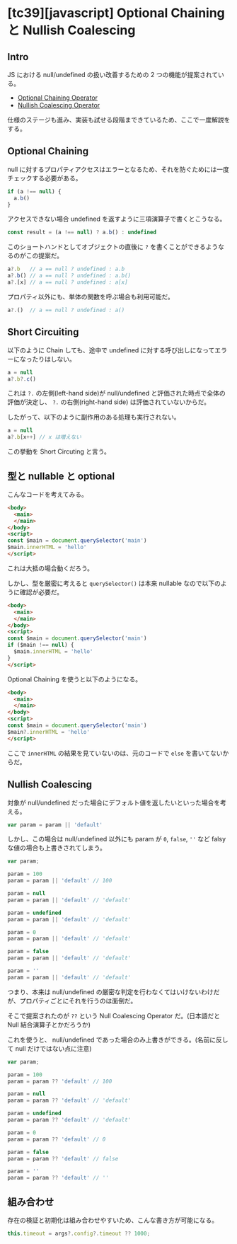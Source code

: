 # [tc39][javascript] Optional Chaining と Nullish Coalescing

## Intro

JS における null/undefined の扱い改善するための 2 つの機能が提案されている。

- [Optional Chaining Operator](https://github.com/TC39/proposal-optional-chaining)
- [Nullish Coalescing Operator](https://github.com/tc39/proposal-nullish-coalescing)

仕様のステージも進み、実装も試せる段階まできているため、ここで一度解説をする。


## Optional Chaining

null に対するプロパティアクセスはエラーとなるため、それを防ぐためには一度チェックする必要がある。


```js
if (a !== null) {
  a.b()
}
```

アクセスできない場合 undefined を返すように三項演算子で書くとこうなる。


```js
const result = (a !== null) ? a.b() : undefined
```

このショートハンドとしてオブジェクトの直後に `?` を書くことができるようなるのがこの提案だ。


```js
a?.b   // a == null ? undefined : a.b
a?.b() // a == null ? undefined : a.b()
a?.[x] // a == null ? undefined : a[x]
```

プロパティ以外にも、単体の関数を呼ぶ場合も利用可能だ。


```js
a?.()  // a == null ? undefined : a()
```


## Short Circuiting

以下のように Chain しても、途中で undefined に対する呼び出しになってエラーになったりはしない。

```js
a = null
a?.b?.c()
```

これは `?.` の左側(left-hand side)が null/undefined と評価された時点で全体の評価が決定し、 `?.` の右側(right-hand side) は評価されていないからだ。

したがって、以下のように副作用のある処理も実行されない。

```js
a = null
a?.b[x++] // x は増えない
```

この挙動を Short Circuting と言う。





## 型と nullable と optional

こんなコードを考えてみる。


```html
<body>
  <main>
  </main>
</body>
<script>
const $main = document.querySelector('main')
$main.innerHTML = 'hello'
</script>
```

これは大抵の場合動くだろう。

しかし、型を厳密に考えると `querySelector()` は本来 nullable なので以下のように確認が必要だ。


```html
<body>
  <main>
  </main>
</body>
<script>
const $main = document.querySelector('main')
if ($main !== null) {
  $main.innerHTML = 'hello'
}
</script>
```

Optional Chaining を使うと以下のようになる。


```html
<body>
  <main>
  </main>
</body>
<script>
const $main = document.querySelector('main')
$main?.innerHTML = 'hello'
</script>
```

ここで `innerHTML` の結果を見ていないのは、元のコードで `else` を書いてないからだ。


<!--
多くの DOM 操作はこの if に対する else を全て想定して書かれている訳では無いのが実際だろう。

これは else に入った場合に、回復する処理が実装できないなら、共通してエラーを上げるくらいしかできることが無いからだ。

Optional Chaining は、こうした null を考慮すべき処理の連続を、全て if-else で分岐しつつケアするよりも、一連の処理をつなげ結果を期待した値 or undefined に丸め込んで結果を検証するといった書き方を可能とする。

```js
const result = document.querySelector('main')?
                       .querySelector('ul')?
                       .appendChild($li)

if (result === undefined) {
  alert('unexpected dom tree !!')
}
```

途中で undefined を返す処理(return の無い function etc)が無いことが前提とはなる。
-->



## Nullish Coalescing

対象が null/undefined だった場合にデフォルト値を返したいといった場合を考える。


```js
var param = param || 'default'
```

しかし、この場合は null/undefined 以外にも param が `0`, `false`, `''` など falsy な値の場合も上書きされてしまう。


```js
var param;

param = 100
param = param || 'default' // 100

param = null
param = param || 'default' // 'default'

param = undefined
param = param || 'default' // 'default'

param = 0
param = param || 'default' // 'default'

param = false
param = param || 'default' // 'default'

param = ''
param = param || 'default' // 'default'
```

つまり、本来は null/undefined の厳密な判定を行わなくてはいけないわけだが、プロパティごとにそれを行うのは面倒だ。

そこで提案されたのが `??` という Null Coalescing Operator だ。(日本語だと Null 結合演算子とかだろうか)

これを使うと、 null/undefined であった場合のみ上書きができる。(名前に反して null だけではない点に注意)


```js
var param;

param = 100
param = param ?? 'default' // 100

param = null
param = param ?? 'default' // 'default'

param = undefined
param = param ?? 'default' // 'default'

param = 0
param = param ?? 'default' // 0

param = false
param = param ?? 'default' // false

param = ''
param = param ?? 'default' // ''
```


## 組み合わせ

存在の検証と初期化は組み合わせやすいため、こんな書き方が可能になる。

```js
this.timeout = args?.config?.timeout ?? 1000;
```


